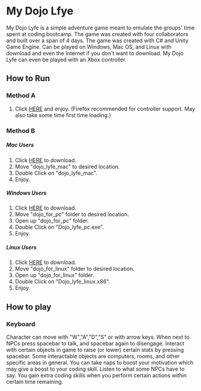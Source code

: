 # My Dojo Lfye
My Dojo Lyfe is a simple adventure game meant to emulate the groups' time spent at coding bootcamp. 
The game was created with four collaborators and built over a span of 4 days. 
The game was created with C# and Unity Game Engine. 
Can be played on Windows, Mac OS, and Linux with download and even the Internet if you don't want to download. 
My Dojo Lyfe can even be played with an Xbox controller.

## How to Run

### Method A

1. Click <a href="http://dojolyfe.azurewebsites.net">HERE</a> and enjoy. (Firefox recommended for controller support. May also take some time first time loading.)

### Method B

##### Mac Users
1. Click <a href="https://s3-us-west-2.amazonaws.com/my-dojo-lyfe/dojo_lyfe_mac.app.zip">HERE</a> to download.
2. Move "dojo_lyfe_mac" to desired location.
3. Double Click on "dojo_lyfe_mac".
4. Enjoy.

##### Windows Users

1. Click <a href="https://s3-us-west-2.amazonaws.com/my-dojo-lyfe/dojo_for_pc.zip">HERE</a> to download.
2. Move "dojo_for_pc" folder to desired location.
3. Open up "dojo_for_pc" folder.
4. Double Click on "Dojo_lyfe_pc.exe".
5. Enjoy.

##### Linux Users

1. Click <a href="https://s3-us-west-2.amazonaws.com/my-dojo-lyfe/dojo_for_linux.zip">HERE</a> to download.
2. Move "dojo_for_linux" folder to desired location.
3. Open up "dojo_for_linux" folder.
4. Double Click on "Dojo_lyfe_linux.x86".
5. Enjoy.



## How to play

### Keyboard

Character can move with "W","A","D","S" or with arrow keys.
When next to NPCs press spacebar to talk, and spacebar again to disengage.
Interact with certain objects in game to raise (or lower) certain stats by pressing spacebar.
Some interactable objects are computers, rooms, and other specific areas in general.
You can take naps to boost your motivation which may give a boost to your coding skill.
Listen to what some NPCs have to say. You gain extra coding skills when you perform certain actions within certain time remaining.








